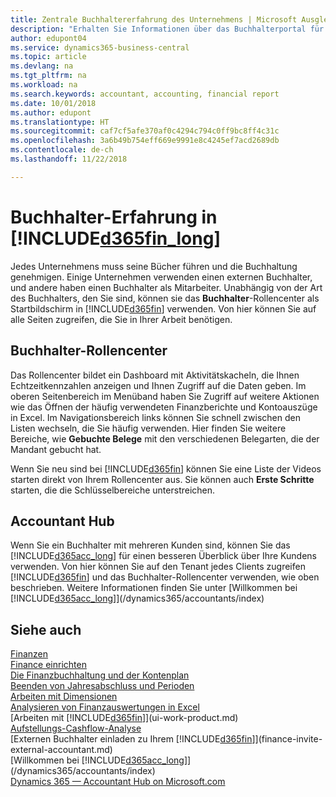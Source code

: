 ```yaml
---
title: Zentrale Buchhaltererfahrung des Unternehmens | Microsoft Ausgleich.
description: "Erhalten Sie Informationen über das Buchhalterportal für  Business Central. und das Buchhalterrollencenter, das interne und externe Buchhalter im Kundenunternehmen unterstützt."
author: edupont04
ms.service: dynamics365-business-central
ms.topic: article
ms.devlang: na
ms.tgt_pltfrm: na
ms.workload: na
ms.search.keywords: accountant, accounting, financial report
ms.date: 10/01/2018
ms.author: edupont
ms.translationtype: HT
ms.sourcegitcommit: caf7cf5afe370af0c4294c794c0ff9bc8ff4c31c
ms.openlocfilehash: 3a6b49b754eff669e9991e8c4245ef7acd2689db
ms.contentlocale: de-ch
ms.lasthandoff: 11/22/2018

---
```

# <a name="accountant-experiences-in-included365finlongincludesd365finlongmdmd"></a>Buchhalter-Erfahrung in [!INCLUDE[d365fin_long](includes/d365fin_long_md.md)]
Jedes Unternehmens muss seine Bücher führen und die Buchhaltung genehmigen. Einige Unternehmen verwenden einen externen Buchhalter, und andere haben einen Buchhalter als Mitarbeiter. Unabhängig von der Art des Buchhalters, den Sie sind, können sie das **Buchhalter**-Rollencenter als Startbildschirm in [!INCLUDE[d365fin](includes/d365fin_md.md)] verwenden. Von hier können Sie auf alle Seiten zugreifen, die Sie in Ihrer Arbeit benötigen.  

## <a name="accountant-role-center"></a>Buchhalter-Rollencenter
Das Rollencenter bildet ein Dashboard mit Aktivitätskacheln, die Ihnen Echtzeitkennzahlen anzeigen und Ihnen Zugriff auf die Daten geben. Im oberen Seitenbereich im Menüband haben Sie Zugriff auf weitere Aktionen wie das Öffnen der häufig verwendeten Finanzberichte und Kontoauszüge in Excel. Im Navigationsbereich links können Sie schnell zwischen den Listen wechseln, die Sie häufig verwenden. Hier finden Sie weitere Bereiche, wie **Gebuchte Belege** mit den verschiedenen Belegarten, die der Mandant gebucht hat.  

Wenn Sie neu sind bei [!INCLUDE[d365fin](includes/d365fin_md.md)] können Sie eine Liste der Videos starten direkt von Ihrem Rollencenter aus. Sie können auch **Erste Schritte** starten, die die Schlüsselbereiche unterstreichen.  

## <a name="accountant-hub"></a>Accountant Hub
Wenn Sie ein Buchhalter mit mehreren Kunden sind, können Sie das [!INCLUDE[d365acc_long](includes/d365acc_long_md.md)] für einen besseren Überblick über Ihre Kundens verwenden. Von hier können Sie auf den Tenant jedes Clients zugreifen [!INCLUDE[d365fin](includes/d365fin_md.md)] und das Buchhalter-Rollencenter verwenden, wie oben beschrieben. Weitere Informationen finden Sie unter [Willkommen bei [!INCLUDE[d365acc_long](includes/d365acc_long_md.md)]](/dynamics365/accountants/index)  

## <a name="see-also"></a>Siehe auch
[Finanzen](finance.md)  
[Finance einrichten](finance-setup-finance.md)  
[Die Finanzbuchhaltung und der Kontenplan](finance-general-ledger.md)  
[Beenden von Jahresabschluss und Perioden](year-close-years-periods.md)  
[Arbeiten mit Dimensionen](finance-dimensions.md)  
[Analysieren von Finanzauswertungen in Excel](finance-analyze-excel.md)  
[Arbeiten mit [!INCLUDE[d365fin](includes/d365fin_md.md)]](ui-work-product.md)  
[Aufstellungs-Cashflow-Analyse](finance-setup-cash-flow-analyses.md)  
[Externen Buchhalter einladen zu Ihrem [!INCLUDE[d365fin](includes/d365fin_md.md)]](finance-invite-external-accountant.md)  
[Willkommen bei [!INCLUDE[d365acc_long](includes/d365acc_long_md.md)]](/dynamics365/accountants/index)  
[Dynamics 365 — Accountant Hub on Microsoft.com](https://www.microsoft.com/en-us/dynamics365/financial-insights-for-accountants)  

